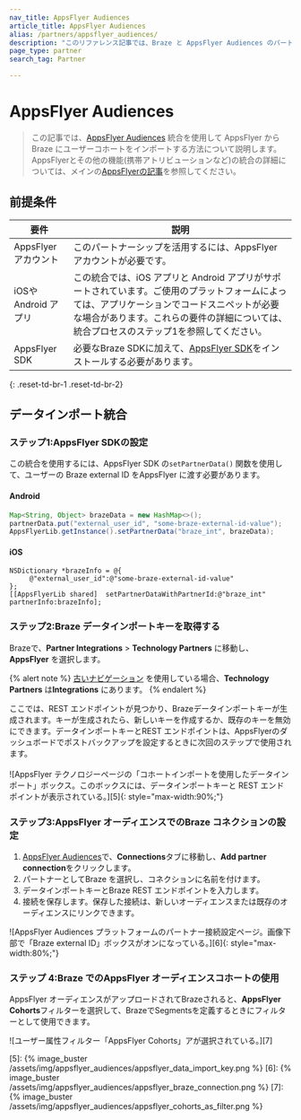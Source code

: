 ```yaml
---
nav_title: AppsFlyer Audiences
article_title: AppsFlyer Audiences
alias: /partners/appsflyer_audiences/
description: "このリファレンス記事では、Braze と AppsFlyer Audiences のパートナーシップについて説明します。AppsFlyer Audiences は、オーディエンスセグメントを効率的に作成してパートナーネットワークに接続できる AppsFlyer プラットフォームの機能です。"
page_type: partner
search_tag: Partner

---
```


# AppsFlyer Audiences

> この記事では、[AppsFlyer Audiences][2] 統合を使用して AppsFlyer から Braze にユーザーコホートをインポートする方法について説明します。AppsFlyerとその他の機能(携帯アトリビューションなど)の統合の詳細については、メインの[AppsFlyerの記事][3]を参照してください。

## 前提条件

| 要件 | 説明 |
|---|---|
| AppsFlyerアカウント | このパートナーシップを活用するには、AppsFlyer アカウントが必要です。 |
| iOSやAndroid アプリ | この統合では、iOS アプリと Android アプリがサポートされています。ご使用のプラットフォームによっては、アプリケーションでコードスニペットが必要な場合があります。これらの要件の詳細については、統合プロセスのステップ1を参照してください。 |
| AppsFlyer SDK | 必要なBraze SDKに加えて、[AppsFlyer SDK](https://support.appsflyer.com/hc/en-us/articles/207032126-SDK-integration-overview)をインストールする必要があります。 |
{: .reset-td-br-1 .reset-td-br-2}

## データインポート統合

### ステップ1:AppsFlyer SDKの設定

この統合を使用するには、AppsFlyer SDK の`setPartnerData()` 関数を使用して、ユーザーの Braze external ID をAppsFlyer に渡す必要があります。

#### Android 
```java
Map<String, Object> brazeData = new HashMap<>();
partnerData.put("external_user_id", "some-braze-external-id-value");
AppsFlyerLib.getInstance().setPartnerData("braze_int", brazeData);
```

#### iOS
```objc
NSDictionary *brazeInfo = @{
     @"external_user_id":@"some-braze-external-id-value"
};
[[AppsFlyerLib shared]  setPartnerDataWithPartnerId:@"braze_int" partnerInfo:brazeInfo];
```

### ステップ2:Braze データインポートキーを取得する

Brazeで、**Partner Integrations** > **Technology Partners** に移動し、**AppsFlyer** を選択します。 

{% alert note %}
[古いナビゲーション]({{site.baseurl}}/navigation) を使用している場合、**Technology Partners** は**Integrations** にあります。
{% endalert %}

ここでは、REST エンドポイントが見つかり、Brazeデータインポートキーが生成されます。キーが生成されたら、新しいキーを作成するか、既存のキーを無効にできます。データインポートキーとREST エンドポイントは、AppsFlyerのダッシュボードでポストバックアップを設定するときに次回のステップで使用されます。<br><br>![AppsFlyer テクノロジーページの「コホートインポートを使用したデータインポート」ボックス。このボックスには、データインポートキーと REST エンドポイントが表示されている。][5]{: style="max-width:90%;"}

### ステップ3:AppsFlyer オーディエンスでのBraze コネクションの設定

1. [AppsFlyer Audiences][4]で、**Connections**タブに移動し、**Add partner connection**をクリックします。
2. パートナーとしてBraze を選択し、コネクションに名前を付けます。
3. データインポートキーとBraze REST エンドポイントを入力します。
4. 接続を保存します。保存した接続は、新しいオーディエンスまたは既存のオーディエンスにリンクできます。

![AppsFlyer Audiences プラットフォームのパートナー接続設定ページ。画像下部で「Braze external ID」ボックスがオンになっている。][6]{: style="max-width:80%;"}

### ステップ 4:Braze でのAppsFlyer オーディエンスコホートの使用

AppsFlyer オーディエンスがアップロードされてBrazeされると、**AppsFlyer Cohorts**フィルターを選択して、BrazeでSegmentsを定義するときにフィルターとして使用できます。

![ユーザー属性フィルター「AppsFlyer Cohorts」アが選択されている。][7]

[1]: https://www.appsflyer.com/
[2]: https://www.appsflyer.com/product/audiences/
[3]: {{site.baseurl}}/partners/message_orchestration/attribution/appsflyer/appsflyer/
[4]: https://support.appsflyer.com/hc/en-us/articles/115002689186-Audiences-guide#managing-connections
[5]: {% image_buster /assets/img/appsflyer_audiences/appsflyer_data_import_key.png %}
[6]: {% image_buster /assets/img/appsflyer_audiences/appsflyer_braze_connection.png %}
[7]: {% image_buster /assets/img/appsflyer_audiences/appsflyer_cohorts_as_filter.png %}